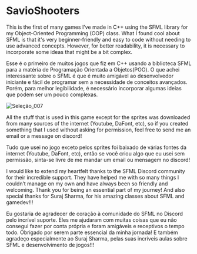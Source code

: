 # SavioShooters
This is the first of many games I’ve made in C++ using the SFML library for my Object-Oriented Programming (OOP) class. What I found cool about SFML is that it's very beginner-friendly and easy to code without needing to use advanced concepts. However, for better readability, it is necessary to incorporate some ideas that might be a bit complex.

Esse é o primeiro de muitos jogos que fiz em C++ usando a biblioteca SFML para a matéria de Programação Orientada a Objetos(POO). O que achei interessante sobre o SFML é que é muito amigável ao desenvolvedor iniciante e fácil de programar sem a necessidade de conceitos avançados. Porém, para melhor legibilidade, é necessário incorporar algumas ideias que podem ser um pouco complexas.

![Seleção_007](https://github.com/user-attachments/assets/5bc47ef6-8a57-46ab-9774-d2632e4dd823)

All the stuff that is used in this game except for the sprites was downloaded from many sources of the internet (Youtube, DaFont, etc), so if you created something that I used without asking for permission, feel free to send me an email or a message on discord!

Tudo que usei no jogo exceto pelos sprites foi baixado de várias fontes da internet (Youtube, DaFont, etc), então se você criou algo que eu usei sem permissão, sinta-se livre de me mandar um email ou mensagem no discord!

I would like to extend my heartfelt thanks to the SFML Discord community for their incredible support. They have helped me with so many things I couldn’t manage on my own and have always been so friendly and welcoming. Thank you for being an essential part of my journey! And also special thanks for Suraj Sharma, for his amazing classes about SFML and gamedev!!!

Eu gostaria de agradecer de coração à comunidade do SFML no Discord pelo incrível suporte. Eles me ajudaram com muitas coisas que eu não consegui fazer por conta própria e foram amigáveis e receptivos o tempo todo. Obrigado por serem parte essencial da minha jornada! E também agradeço especialmente ao Suraj Sharma, pelas suas incríveis aulas sobre SFML e desenvolvimento de jogos!!!
